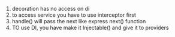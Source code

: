 1. decoration has no access on di
2. to access service you have to use interceptor first
3. handle() will pass the next like express next() function
4. TO use DI, you have make it Injectable() and give it to providers
